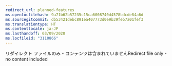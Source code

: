 ```yaml
---
redirect_url: planned-features
ms.openlocfilehash: 9a71b62b57235c15ca6008740d4578bdcde84a6d
ms.sourcegitcommit: db53421debc891ea407773d0e9b39feb7a01fef3
ms.translationtype: HT
ms.contentlocale: ja-JP
ms.lasthandoff: 03/09/2020
ms.locfileid: "3110866"
---
```

<span data-ttu-id="f4719-101">リダイレクト ファイルのみ - コンテンツは含まれていません</span><span class="sxs-lookup"><span data-stu-id="f4719-101">Redirect file only - no content included</span></span>